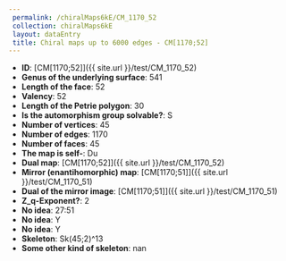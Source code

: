 ```yaml
--- 
 permalink: /chiralMaps6kE/CM_1170_52 
 collection: chiralMaps6kE
 layout: dataEntry
 title: Chiral maps up to 6000 edges - CM[1170;52]
---
```


- **ID**: [CM[1170;52]]({{ site.url }}/test/CM_1170_52)
- **Genus of the underlying surface**: 541
- **Length of the face**: 52
- **Valency**: 52
- **Length of the Petrie polygon**: 30
- **Is the automorphism group solvable?**: S
- **Number of vertices**: 45
- **Number of edges**: 1170
- **Number of faces**: 45
- **The map is self-**: Du
- **Dual map**: [CM[1170;52]]({{ site.url }}/test/CM_1170_52)
- **Mirror (enantihomorphic) map**: [CM[1170;51]]({{ site.url }}/test/CM_1170_51)
- **Dual of the mirror image**: [CM[1170;51]]({{ site.url }}/test/CM_1170_51)
- **Z_q-Exponent?**: 2
- **No idea**:  27:51
- **No idea**: Y
- **No idea**: Y
- **Skeleton**: Sk(45;2)^13
- **Some other kind of skeleton**: nan
